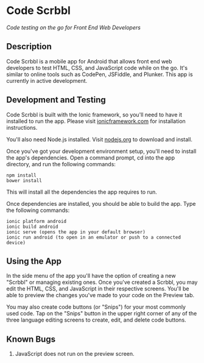 # Code Scrbbl

*Code testing on the go for Front End Web Developers*


## Description

Code Scrbbl is a mobile app for Android that allows front end web developers to test HTML, CSS, and JavaScript code while on the go. It's similar to online tools such as CodePen, JSFiddle, and Plunker.
This app is currently in active development.

## Development and Testing

Code Scrbbl is built with the Ionic framework, so you'll need to have it installed to run the app. Please visit [ionicframework.com](http://ionicframework.com/ "Ionic Framework") for installation instructions.

You'll also need Node.js installed. Visit [nodejs.org](http://nodejs.org/ "Node.js") to download and install.

Once you've got your development environment setup, you'll need to install the app's dependencies. Open a command prompt, cd into the app directory, and run the following commands:
```
npm install
bower install
```
This will install all the dependencies the app requires to run.

Once dependencies are installed, you should be able to build the app. Type the following commands:
```
ionic platform android
ionic build android
ionic serve (opens the app in your default browser)
ionic run android (to open in an emulator or push to a connected device)
```

## Using the App

In the side menu of the app you'll have the option of creating a new "Scrbbl" or managing existing ones. Once you've created a Scrbbl, you may edit the HTML, CSS, and JavaScript in their respective screens. You'll be able to preview the changes you've made to your code on the Preview tab.

You may also create code buttons (or "Snips") for your most commonly used code. Tap on the "Snips" button in the upper right corner of any of the three language editing screens to create, edit, and delete code buttons.

## Known Bugs
1. JavaScript does not run on the preview screen.

